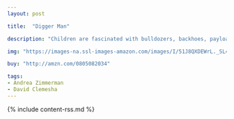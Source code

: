 ```yaml
---
layout: post

title:  "Digger Man"

description: "Children are fascinated with bulldozers, backhoes, payloaders―diggers of all shapes and sizes. In this playful picture book, simple alliterative language and bold, colorful images capture a child’s love of building and creating."

img: "https://images-na.ssl-images-amazon.com/images/I/51J8QXDEWrL._SL480_.jpg"

buy: "http://amzn.com/0805082034"

tags:
- Andrea Zimmerman
- David Clemesha
---
```


{% include content-rss.md %}